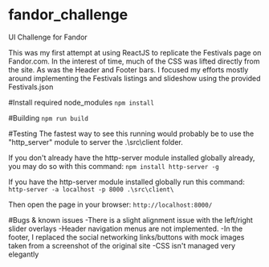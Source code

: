 # fandor_challenge
UI Challenge for Fandor

This was my first attempt at using ReactJS to replicate the Festivals page on Fandor.com.
In the interest of time, much of the CSS was lifted directly from the site. As was the Header and Footer bars. I focused my efforts mostly around implementing the Festivals listings and slideshow using the provided Festivals.json

#Install required node_modules
`npm install`

#Building
`npm run build`

#Testing
The fastest way to see this running would probably be to use the "http_server" module to server the .\src\client folder.

If you don't already have the http-server module installed globally already, you may do so with this command:
`npm install http-server -g`

If you have the http-server module installed globally run this command:
`http-server -a localhost -p 8000 .\src\client\`


Then open the page in your browser:
`http://localhost:8000/`

#Bugs & known issues
-There is a slight alignment issue with the left/right slider overlays 
-Header navigation menus are not implemented.
-In the footer, I replaced the social networking links/buttons with mock images taken from a screenshot of the original site 
-CSS isn't managed very elegantly

